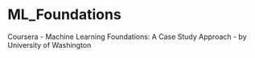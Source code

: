 # ML_Foundations
Coursera - Machine Learning Foundations: A Case Study Approach - by University of Washington
